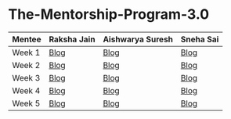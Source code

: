 # The-Mentorship-Program-3.0



| Mentee  | Raksha Jain | Aishwarya Suresh | Sneha Sai |
| ------------- | ------------- | ------------- | ------------- |
| Week 1  | [Blog](https://raksha-jain.medium.com/women-who-code-mentorship-program-3-0-week-1-b613e4d0e101)  | [Blog](https://aishwarya-suresh.medium.com/women-who-code-mentorship-program-3-0-week-1-4f90e78801bf)  | [Blog](https://snehasai01.medium.com/wwcd-mentorship-program-week-one-d1ac15fe4740)  |
| Week 2  | [Blog](https://raksha-jain.medium.com/women-who-code-mentorship-program-3-0-week-2-5c339a8c398a) | [Blog](https://aishwarya-suresh.medium.com/women-who-code-mentorship-program-week-2-2b2c3f6beb2d) | [Blog]() |
| Week 3  | [Blog]() | [Blog]() | [Blog]() |
| Week 4  | [Blog]() | [Blog]() | [Blog]() |
| Week 5  | [Blog]() | [Blog]() | [Blog]() |

